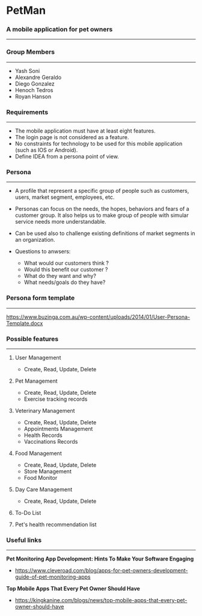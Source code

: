 # PetMan
### A mobile application for pet owners
____

### **Group Members**
___
+ Yash Soni
+ Alexandre Geraldo
+ Diego Gonzalez
+ Henoch Tedros
+ Royan Hanson


### **Requirements**
___
+ The mobile application must have at least eight features.
+ The login page is not considered as a feature.
+ No constraints for technology to be used for this mobile application (such as IOS or Android).
+ Define IDEA from a persona point of view.

### **Persona**
____
+ A profile that represent a specific group of people such as customers, users, market segment, employees, etc.

+ Personas can focus on the needs, the hopes, behaviors and fears of a customer group. It also helps us to make group of people with simular service needs more understandable.

+ Can be used also to challenge existing definitions of market segments in an organization.

+ Questions to anwsers:
    + What would our customers think ?
    + Would this benefit our customer ?
    + What do they want and why?
    + What needs/goals do they have?    

### **Persona form template**
___
https://www.buzinga.com.au/wp-content/uploads/2014/01/User-Persona-Template.docx



### **Possible features**
___
1. User Management
    + Create, Read, Update, Delete

2. Pet Management
    + Create, Read, Update, Delete
    + Exercise tracking records

3. Veterinary Management
    + Create, Read, Update, Delete
    + Appointments Management
    + Health Records
    + Vaccinations Records

4. Food Management
    + Create, Read, Update, Delete
    + Store Management
    + Food Monitor

5. Day Care Management
    + Create, Read, Update, Delete

6. To-Do List

7. Pet's health recommendation list


### **Useful links**
___
**Pet Monitoring App Development: Hints To Make Your Software Engaging**
+ https://www.cleveroad.com/blog/apps-for-pet-owners-development-guide-of-pet-monitoring-apps

**Top Mobile Apps That Every Pet Owner Should Have**
+ https://kingkanine.com/blogs/news/top-mobile-apps-that-every-pet-owner-should-have
